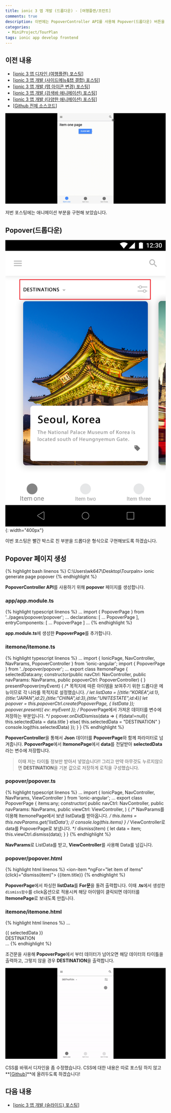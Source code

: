 ```yaml
---
title: ionic 3 앱 개발 (드롭다운) - [여행플랜/프런트]
comments: true
description: 이번에는 PopoverController API를 사용해 Popover(드롭다운) 버튼을 만들어 보도록하겠습니다~
categories:
 - MiniProject/TourPlan
tags: ionic app develop frontend
---
```


## 이전 내용

- [[ionic 3 앱 디자인 (여행플랜) 포스팅](https://wkddnjset.github.io/miniproject/tourplan/2018/02/03/ionic3-tourplan-project-01/)]
- [[ionic 3 앱 개발 (사이드메뉴&탭 결합) 포스팅](https://wkddnjset.github.io/miniproject/tourplan/2018/02/04/ionic3-tourplan-project-02/)]
- [[ionic 3 앱 개발 (탭 아이콘 변경) 포스팅](https://wkddnjset.github.io/miniproject/tourplan/2018/02/05/ionic3-tourplan-project-03/)]
- [[ionic 3 앱 개발 (검색바 애니메이션) 포스팅](https://wkddnjset.github.io/miniproject/tourplan/2018/02/06/ionic3-tourplan-project-04/)]
- [[ionic 3 앱 개발 (다양한 애니메이션) 포스팅](https://wkddnjset.github.io/miniproject/tourplan/2018/02/07/ionic3-tourplan-project-05/)]
- [[Github 전체 소스코드](https://github.com/wkddnjset/MiniProject-TourPlan)]

![result-02](https://raw.githubusercontent.com/wkddnjset/wkddnjset.github.io/master/_posts/images/2018-02-07/result_02.gif)

저번 포스팅에는 애니메이션 부분을 구현해 보았습니다.

## Popover(드롭다운)

![Popover-01](https://raw.githubusercontent.com/wkddnjset/wkddnjset.github.io/master/_posts/images/2018-02-09/dropdown_01.png){: width="400px"}

이번 포스팅은 빨간 박스로 친 부분을 드롭다운 형식으로 구현해보도록 하겠습니다.

## Popover 페이지 생성

{% highlight bash linenos %}
C:\Users\wk647\Desktop\Tourpaln> ionic generate page popover
{% endhighlight %}

**PopoverController API**를 사용하기 위해 **popover** 페이지를 생성합니다.

### app/app.module.ts

{% highlight typescript linenos %}
...
import { PopoverPage } from '../pages/popover/popover';
...
declarations: [
    ...
    PopoverPage
],
entryComponents: [
    ...
    PopoverPage
  ]
...
{% endhighlight %}

**app.module.ts**에 생성한 **PopoverPage**를 추가합니다.

### itemone/itemone.ts

{% highlight typescript linenos %}
...
import { IonicPage, NavController, NavParams, PopoverController  } from 'ionic-angular';
import { PopoverPage } from '../popover/popover';
...
export class ItemonePage {
  selectedData:any;
  constructor(public navCtrl: NavController, 
    public navParams: NavParams, 
    public popoverCtrl: PopoverController) {
  }
  presentPopover(myEvent) {
    /* 목적지에 따른 아이템을 보여주기 위한 드롭다운 메뉴이므로 각 나라를 목적지로 설정했습니다. */
    let listData = [{title:"KOREA",id:1},{title:"JAPAN",id:2},{title:"CHINA",id:3},{title:"UNITESTATE",id:4}]
    let popover = this.popoverCtrl.create(PopoverPage, { listData });
    popover.present({
      ev: myEvent
    });
    /* PopoverPage에서 가져온 데이터를 변수에 저장하는 부분입니다. */
    popover.onDidDismiss(data => {
      if(data!=null){
         this.selectedData = data.title
      }
      else{
        this.selectedData = "DESTINATION"
      }
      console.log(this.selectedData)
    });
  }
}
{% endhighlight %}

**PopoverController**을 통해서 **Json** 데이터를 **PopoverPage**와 함께 파라미터로 넘겨줍니다. **PopoverPage**에서 **ItemonePage**에서 **data**를 전달받아 **selectedData**라는 변수에 저장합니다.

> 이때 저는 타이틀 정보만 받아서 넣었습니다!! 그리고 만약 아무것도 누르지않으면 **DESTINATION**을 기본 값으로 저장하게 로직을 구성했습니다.

### popover/popover.ts

{% highlight typescript linenos %}
...
import { IonicPage, NavController, NavParams, ViewController } from 'ionic-angular';
...
export class PopoverPage {
  items:any;
  constructor(
    public navCtrl: NavController, 
    public navParams: NavParams,
    public viewCtrl: ViewController,
    ) {
    /* NavParams를 이용해 ItemonePage에서 보낸 listData를 받아옵니다. */
    this.items = this.navParams.get('listData');
    // console.log(this.items)
  }
  /* ViewController로 data를 PopoverPage로 보냅니다. */
  dismiss(item) {
    let data = item;
    this.viewCtrl.dismiss(data);
  }
}
{% endhighlight %}

**NavParams**로 ListData를 받고, **ViewController**를 사용해 Data를 넘깁니다.

### popover/popover.html

{% highlight html linenos %}
<ion-content >
    <ion-list>
      <ion-item *ngFor="let item of items" (click)="dismiss(item)">
        <ion-label>{{item.title}}</ion-label> 
      </ion-item>
    </ion-list>
</ion-content>
{% endhighlight %}

**PopoverPage**에서 파싱한 **listData**를 **For문**을 돌려 출력합니다. 이때 **.ts**에서 생성한 `dismiss함수`를 click옵션으로 적용시켜 해당 아이템이 클릭되면 데이터를 **ItemonePage**로 보내도록 만듭니다.

### itemone/itemone.html

{% highlight html linenos %}
...
<div id="dropdown-head">
        <div class="dropdown-title" *ngIf= "selectedData">{{ selectedData }}</div>
        <div class="dropdown-title" *ngIf= "!selectedData">DESTINATION</div>
...
{% endhighlight %}

조건문을 사용해 **PopoverPage**에서 부터 데이터가 넘어오면 해당 데이터의 타이틀을 출력하고, 그렇지 않을 경우 **DESTINATION**을 출력합니다.

![Result_01](https://raw.githubusercontent.com/wkddnjset/wkddnjset.github.io/master/_posts/images/2018-02-09/result_01.gif)

CSS를 바꿔서 디자인을 좀 수정했습니다. CSS에 대한 내용은 따로 포스팅 하지 않고 **[[Github](https://github.com/wkddnjset/MiniProject-TourPlan)]**에 올려두도록 하겠습니다!

## 다음 내용

- [[ionic 3 앱 개발 (슬라이드) 포스팅](https://wkddnjset.github.io/miniproject/tourplan/2018/02/11/ionic3-tourplan-project-07)]





